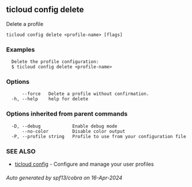 ## ticloud config delete

Delete a profile

```
ticloud config delete <profile-name> [flags]
```

### Examples

```
  Delete the profile configuration:
  $ ticloud config delete <profile-name>
```

### Options

```
      --force   Delete a profile without confirmation.
  -h, --help    help for delete
```

### Options inherited from parent commands

```
  -D, --debug            Enable debug mode
      --no-color         Disable color output
  -P, --profile string   Profile to use from your configuration file
```

### SEE ALSO

* [ticloud config](ticloud_config.md)	 - Configure and manage your user profiles

###### Auto generated by spf13/cobra on 16-Apr-2024
